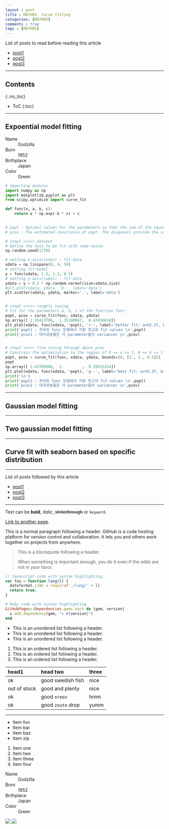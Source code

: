 ```yaml
---
layout : post
title : MATH05, Curve fitting
categories: [MATH05]
comments : true
tags : [MATH05]
---
```


List of posts to read before reading this article
- <a href='https://userdyk-github.github.io/'>post1</a>
- <a href='https://userdyk-github.github.io/'>post2</a>
- <a href='https://userdyk-github.github.io/'>post3</a>

---

## Contents
{:.no_toc}

* ToC
{:toc}

---

## Expoential model fitting

<dl>
<dt>Name</dt>
<dd>Godzilla</dd>
<dt>Born</dt>
<dd>1952</dd>
<dt>Birthplace</dt>
<dd>Japan</dd>
<dt>Color</dt>
<dd>Green</dd>
</dl>

```python
# Importing modules
import numpy as np
import matplotlib.pyplot as plt
from scipy.optimize import curve_fit

def func(x, a, b, c):
    return a * np.exp(-b * x) + c
    

# popt : Optimal values for the parameters so that the sum of the squared residuals of f(xdata, *popt) - ydata is minimized
# pcov : The estimated covariance of popt. The diagonals provide the variance of the parameter estimate. To compute one standard deviation errors on the parameters use perr = np.sqrt(np.diag(pcov)). How the sigma parameter affects the estimated covariance depends on absolute_sigma argument, as described above. If the Jacobian matrix at the solution doesn’t have a full rank, then ‘lm’ method returns a matrix filled with np.inf, on the other hand ‘trf’ and ‘dogbox’ methods use Moore-Penrose pseudoinverse to compute the covariance matrix.

# step1 >>>>> dataset
# Define the data to be fit with some noise:
np.random.seed(1729)

# setting x-axis(index) : fit-data
xdata = np.linspace(0, 4, 50)
# setting fit-model
y = func(xdata, 2.5, 1.3, 0.5)
# setting y-axis(label) : fit-data
ydata = y + 0.2 * np.random.normal(size=xdata.size)
#plt.plot(xdata, ydata, 'b-', label='data')
plt.scatter(xdata, ydata, marker='.', label='data')


# step2 >>>>> roughly tuning
# Fit for the parameters a, b, c of the function func:
popt, pcov = curve_fit(func, xdata, ydata)
np.array([ 2.55423706,  1.35190947,  0.47450618])
plt.plot(xdata, func(xdata, *popt), 'r-', label='better fit: a=%5.3f, b=%5.3f, c=%5.3f' % tuple(popt))
print('popt1 : 주어진 func 모델에서 가장 최고의 fit values \n',popt)
print('pcov1 : 대각성분들은 각 parameter들의 variances \n',pcov)


# step3 >>>>> fine tuning through above pcov
# Constrain the optimization to the region of 0 <= a <= 3, 0 <= b <= 1 and 0 <= c <= 0.5:
popt, pcov = curve_fit(func, xdata, ydata, bounds=(0, [3., 1., 0.5]))
popt
np.array([ 2.43708906,  1.        ,  0.35015434])
plt.plot(xdata, func(xdata, *popt), 'g--', label='best fit: a=%5.3f, b=%5.3f, c=%5.3f' % tuple(popt))
print('\n')
print('popt2 : 주어진 func 모델에서 가장 최고의 fit values \n',popt)
print('pcov2 : 대각성분들은 각 parameter들의 variances \n',pcov)    
```

---

## Gaussian model fitting

---

## Two gaussian model fitting


---

## Curve fit with seaborn based on specific distribution

---

List of posts followed by this article
- [post1](https://userdyk-github.github.io/)
- <a href='https://userdyk-github.github.io/'>post2</a>
- <a href='https://userdyk-github.github.io/'>post3</a>

---

Text can be **bold**, _italic_, ~~strikethrough~~ or `keyword`.

[Link to another page](another-page).

This is a normal paragraph following a header. GitHub is a code hosting platform for version control and collaboration. It lets you and others work together on projects from anywhere.

> This is a blockquote following a header.
>
> When something is important enough, you do it even if the odds are not in your favor.

```js
// Javascript code with syntax highlighting.
var fun = function lang(l) {
  dateformat.i18n = require('./lang/' + l)
  return true;
}
```

```ruby
# Ruby code with syntax highlighting
GitHubPages::Dependencies.gems.each do |gem, version|
  s.add_dependency(gem, "= #{version}")
end
```

*   This is an unordered list following a header.
*   This is an unordered list following a header.
*   This is an unordered list following a header.

1.  This is an ordered list following a header.
2.  This is an ordered list following a header.
3.  This is an ordered list following a header.

| head1        | head two          | three |
|:-------------|:------------------|:------|
| ok           | good swedish fish | nice  |
| out of stock | good and plenty   | nice  |
| ok           | good `oreos`      | hmm   |
| ok           | good `zoute` drop | yumm  |

* * *

*   Item foo
*   Item bar
*   Item baz
*   Item zip


1.  Item one
1.  Item two
1.  Item three
1.  Item four

<dl>
<dt>Name</dt>
<dd>Godzilla</dd>
<dt>Born</dt>
<dd>1952</dd>
<dt>Birthplace</dt>
<dd>Japan</dd>
<dt>Color</dt>
<dd>Green</dd>
</dl>


![](https://assets-cdn.github.com/images/icons/emoji/octocat.png)
![](https://guides.github.com/activities/hello-world/branching.png)

